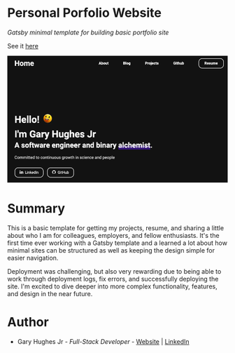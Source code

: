 # Personal Porfolio Website

_Gatsby minimal template for building basic portfolio site_

See it [here](https://garyhughesjr.netlify.app/)

![Image](./content/images/portfolio-site-pic.png)

# Summary

This is a basic template for getting my projects, resume, and sharing a little about who I am for colleagues, employers, and fellow enthusiasts. It's the first time ever working with a Gatsby template and a learned a lot about how minimal sites can be structured as well as keeping the design simple for easier navigation. 

Deployment was challenging, but also very rewarding due to being able to work through deployment logs, fix errors, and successfully deploying the site. I'm excited to dive deeper into more complex functionality, features, and design in the near future.

# Author

- Gary Hughes Jr - _Full-Stack Developer_ - [Website](https://garyhughesjr.netlify.app/) | [LinkedIn](https://www.linkedin.com/feed/)